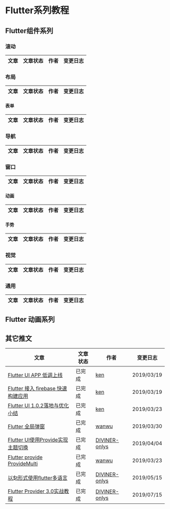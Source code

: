 # Flutter系列教程

## Flutter组件系列
### 滚动
| 文章 | 文章状态 | 作者 | 变更日志 |
| --- | --- | --- | --- |

### 布局
| 文章 | 文章状态 | 作者 | 变更日志 |
| --- | --- | --- | --- |

#### 表单
| 文章 | 文章状态 | 作者 | 变更日志 |
| --- | --- | --- | --- |

### 导航
| 文章 | 文章状态 | 作者 | 变更日志 |
| --- | --- | --- | --- |

### 窗口
| 文章 | 文章状态 | 作者 | 变更日志 |
| --- | --- | --- | --- |


#### 动画
| 文章 | 文章状态 | 作者 | 变更日志 |
| --- | --- | --- | --- |



#### 手势
| 文章 | 文章状态 | 作者 | 变更日志 |
| --- | --- | --- | --- |


### 视觉
| 文章 | 文章状态 | 作者 | 变更日志 |
| --- | --- | --- | --- |

### 通用
| 文章 | 文章状态 | 作者 | 变更日志 |
| --- | --- | --- | --- |







## Flutter 动画系列




## 其它推文
| 文章 | 文章状态 | 作者 | 变更日志 |
| --- | --- | --- | --- |
| [Flutter UI APP 低调上线](https://juejin.im/post/5c90514e6fb9a070c859029c)  | 已完成 | [ken](https://github.com/ckken) | 2019/03/19 |
| [Flutter 接入 firebase 快速构建应用](https://juejin.im/post/5c90514e6fb9a070c859029c)  | 已完成 | [ken](https://github.com/ckken) | 2019/03/19 |
| [Flutter UI 1.0.2落地与优化小结](https://juejin.im/post/5c95e691f265da610c06905c)  | 已完成 | [ken](https://github.com/ckken) | 2019/03/23 |
| [Flutter 全局弹窗](https://juejin.im/post/5c9f2c37518825609415d11d)  |  已完成  |  [wanwu](https://github.com/wanwusangzhi) | 2019/03/30  | 
| [Flutter UI使用Provide实现主题切换](https://juejin.im/post/5ca5e240f265da30c1725021)  |  已完成  |  [DIVINER-onlys](https://github.com/DIVINER-onlys) | 2019/04/04  | 
| [Flutter provide ProvideMulti](https://juejin.im/post/5cc685835188252e8925f056)  |  已完成  |  [wanwu](https://github.com/wanwusangzhi) | 2019/03/23  | 
| [以$t形式使用flutter多语言](https://juejin.im/post/5cdb8adee51d453acc60162c)  |  已完成  |  [DIVINER-onlys](https://github.com/DIVINER-onlys) | 2019/05/15  | 
| [Flutter Provider 3.0实战教程](https://juejin.im/post/5d2c19c6e51d4558936aa11c)  |  已完成  |  [DIVINER-onlys](https://github.com/DIVINER-onlys) | 2019/07/15  | 